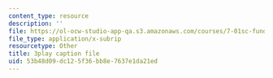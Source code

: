 ```yaml
---
content_type: resource
description: ''
file: https://ol-ocw-studio-app-qa.s3.amazonaws.com/courses/7-01sc-fundamentals-of-biology-fall-2011/53b48d09dc125f36bb8e7637e1da21ed_reYwbnuhFU0.vtt
file_type: application/x-subrip
resourcetype: Other
title: 3play caption file
uid: 53b48d09-dc12-5f36-bb8e-7637e1da21ed
---
```

